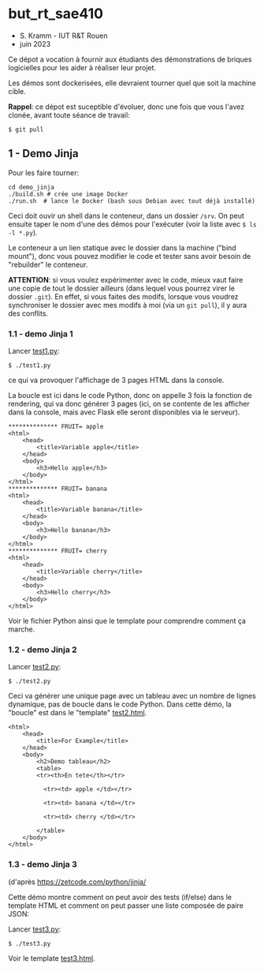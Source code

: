 # but_rt_sae410

* S. Kramm - IUT R&T Rouen
* juin 2023

Ce dépot a vocation à fournir aux étudiants des démonstrations de briques logicielles
pour les aider à réaliser leur projet.

Les démos sont dockerisées, elle devraient tourner quel que soit la machine cible.

**Rappel**: ce dépot est suceptible d'évoluer, donc une fois que vous l'avez clonée, avant toute séance de travail:
```
$ git pull
```



## 1 - Demo Jinja

Pour les faire tourner:
```
cd demo_jinja
./build.sh # crée une image Docker
./run.sh  # lance le Docker (bash sous Debian avec tout déjà installé)
```

Ceci doit ouvir un shell dans le conteneur, dans un dossier `/srv`.
On peut ensuite taper le nom d'une des démos pour l'exécuter (voir la liste avec `$ ls -l *.py`).

Le conteneur a un lien statique avec le dossier dans la machine ("bind mount"), donc vous pouvez modifier le code et tester sans avoir besoin de "rebuilder" le conteneur.

**ATTENTION**: si vous voulez expérimenter avec le code, mieux vaut faire une copie de tout le dossier ailleurs (dans lequel vous pourrez virer le dossier `.git`).
En effet, si vous faites des modifs, lorsque vous voudrez synchroniser le dossier avec mes modifs à moi (via un `git pull`), il y aura des conflits.


### 1.1 - demo Jinja 1
Lancer [test1.py](demo_jinja/test1.py):
```
$ ./test1.py
```
ce qui va provoquer l'affichage de 3 pages HTML dans la console.

La boucle est ici dans le code Python, donc on appelle 3 fois la fonction de rendering, qui va donc générer 3 pages
(ici, on se contente de les afficher dans la console, mais avec Flask elle seront disponibles via le serveur).
```
************** FRUIT= apple
<html>
    <head>
        <title>Variable apple</title>
    </head>
    <body>
        <h3>Hello apple</h3>
    </body>
</html>
************** FRUIT= banana
<html>
    <head>
        <title>Variable banana</title>
    </head>
    <body>
        <h3>Hello banana</h3>
    </body>
</html>
************** FRUIT= cherry
<html>
    <head>
        <title>Variable cherry</title>
    </head>
    <body>
        <h3>Hello cherry</h3>
    </body>
</html>
```
Voir le fichier Python ainsi que le template pour comprendre comment ça marche.

### 1.2 - demo Jinja 2

Lancer [test2.py](demo_jinja/test2.py):
```
$ ./test2.py
```

Ceci va générer une unique page avec un tableau avec un nombre de lignes dynamique, pas de boucle dans le code Python.
Dans cette démo, la "boucle" est dans le "template" [test2.html](demo_jinja/templates/test2.html).
```
<html>
    <head>
        <title>For Example</title>
    </head>
    <body>
        <h2>Demo tableau</h2>
        <table>
        <tr><th>En tete</th></tr>
        
          <tr><td> apple </td></tr>  
        
          <tr><td> banana </td></tr>  
        
          <tr><td> cherry </td></tr>  
        
        </table>
    </body>
</html>
```

### 1.3 - demo Jinja 3

(d'après https://zetcode.com/python/jinja/

Cette démo montre comment on peut avoir des tests (if/else) dans le template HTML
et comment on peut passer une liste composée de paire JSON:

Lancer [test3.py](demo_jinja/test3.py):
```
$ ./test3.py
```
Voir le template [test3.html](demo_jinja/templates/test3.html).


